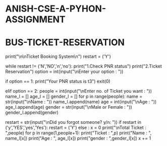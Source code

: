 # ANISH-CSE-A-PYHON-ASSIGNMENT
# BUS-TICKET-RESERVATION 
print("\n\nTicket Booking System\n")
restart = ('Y')
 
while restart != ('N','NO','n','no'):
print("1.Check PNR status")
print("2.Ticket Reservation")
option = int(input("\nEnter your option : "))
 
if option == 1:
print("Your PNR status is t3")
exit(0)
 
elif option == 2:
people = int(input("\nEnter no. of Ticket you want : "))
name_l = &#91;]
age_l = &#91;]
gender_l = &#91;]
for p in range(people):
name = str(input("\nName : "))
name_l.append(name)
age  = int(input("\nAge  : "))
age_l.append(age)
gender  = str(input("\nMale or Female : "))
gender_l.append(gender)
 
restart = str(input("\nDid you forgot someone? y/n: "))
if restart in ('y','YES','yes','Yes'):
restart = ('Y')
else :
x = 0
print("\nTotal Ticket : ",people)
for p in range(1,people+1):
print("Ticket : ",p)
print("Name : ", name_l&#91;x])
print("Age  : ", age_l&#91;x])
print("gender : ",gender_l&#91;x])
x += 1
